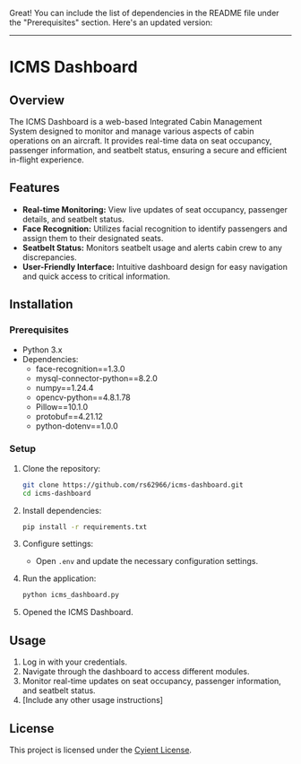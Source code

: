 Great! You can include the list of dependencies in the README file under the "Prerequisites" section. Here's an updated version:

---

# ICMS Dashboard

## Overview

The ICMS Dashboard is a web-based Integrated Cabin Management System designed to monitor and manage various aspects of cabin operations on an aircraft. It provides real-time data on seat occupancy, passenger information, and seatbelt status, ensuring a secure and efficient in-flight experience.

## Features

- **Real-time Monitoring:** View live updates of seat occupancy, passenger details, and seatbelt status.
- **Face Recognition:** Utilizes facial recognition to identify passengers and assign them to their designated seats.
- **Seatbelt Status:** Monitors seatbelt usage and alerts cabin crew to any discrepancies.
- **User-Friendly Interface:** Intuitive dashboard design for easy navigation and quick access to critical information.

## Installation

### Prerequisites

- Python 3.x
- Dependencies:
  - face-recognition==1.3.0
  - mysql-connector-python==8.2.0
  - numpy==1.24.4
  - opencv-python==4.8.1.78
  - Pillow==10.1.0
  - protobuf==4.21.12
  - python-dotenv==1.0.0

### Setup

1. Clone the repository:

    ```bash
    git clone https://github.com/rs62966/icms-dashboard.git
    cd icms-dashboard
    ```

2. Install dependencies:

    ```bash
    pip install -r requirements.txt
    ```

3. Configure settings:

    - Open `.env` and update the necessary configuration settings.

4. Run the application:

    ```bash
    python icms_dashboard.py
    ```

5. Opened the ICMS Dashboard.

## Usage

1. Log in with your credentials.
2. Navigate through the dashboard to access different modules.
3. Monitor real-time updates on seat occupancy, passenger information, and seatbelt status.
4. [Include any other usage instructions]


## License

This project is licensed under the [Cyient License](https://www.cyient.com/).

